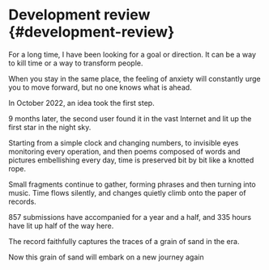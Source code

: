 # Development review {#development-review}

For a long time, I have been looking for a goal or direction. It can be a way to kill time or a way to transform people.

When you stay in the same place, the feeling of anxiety will constantly urge you to move forward, but no one knows what is ahead.

In October 2022, an idea took the first step.

9 months later, the second user found it in the vast Internet and lit up the first star in the night sky.

Starting from a simple clock and changing numbers, to invisible eyes monitoring every operation, and then poems composed of words and pictures embellishing every day, time is preserved bit by bit like a knotted rope.

Small fragments continue to gather, forming phrases and then turning into music. Time flows silently, and changes quietly climb onto the paper of records.

857 submissions have accompanied for a year and a half, and 335 hours have lit up half of the way here.

The record faithfully captures the traces of a grain of sand in the era.

Now this grain of sand will embark on a new journey again
